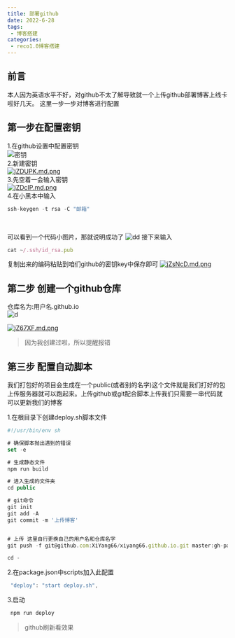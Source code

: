 ```yaml
---
title: 部署github
date: 2022-6-28
tags:
 - 博客搭建
categories: 
 - reco1.0博客搭建
---
```


## 前言
本人因为英语水平不好，对github不太了解导致就一个上传github部署博客上线卡啦好几天。
这里一步一步对博客进行配置

## 第一步在配置密钥
1.在github设置中配置密钥<br>
![密钥](https://s1.ax1x.com/2022/06/28/jZDkuj.png)<br>
2.新建密钥<br>
[![jZDUPK.md.png](https://s1.ax1x.com/2022/06/28/jZDUPK.md.png)](https://imgtu.com/i/jZDUPK)<br>
3.先空着一会输入密钥<br>
[![jZDcIP.md.png](https://s1.ax1x.com/2022/06/28/jZDcIP.md.png)](https://imgtu.com/i/jZDcIP)<br>
4.在小黑本中输入<br>
``` javascript
ssh-keygen -t rsa -C "邮箱" 
```
</br>

可以看到一个代码小图片，那就说明成功了
![dd](https://s1.ax1x.com/2022/06/28/jZsVhV.png)
接下来输入
``` javascript
cat ~/.ssh/id_rsa.pub
```

复制出来的编码粘贴到咱们github的密钥key中保存即可
[![jZsNcD.md.png](https://s1.ax1x.com/2022/06/28/jZsNcD.md.png)](https://imgtu.com/i/jZsNcD)



## 第二步 创建一个github仓库
仓库名为:用户名.github.io<br>
![d](https://s1.ax1x.com/2022/06/28/jZ6VQU.png)<br>

[![jZ67XF.md.png](https://s1.ax1x.com/2022/06/28/jZ67XF.md.png)](https://imgtu.com/i/jZ67XF)<br>
>因为我创建过啦，所以提醒报错

## 第三步 配置自动脚本
我们打包好的项目会生成在一个public(或者别的名字)这个文件就是我们打好的包上传服务器就可以跑起来。上传github或git配合脚本上传我们只需要一串代码就可以更新我们的博客

1.在根目录下创建deploy.sh脚本文件
``` javascript
#!/usr/bin/env sh

# 确保脚本抛出遇到的错误
set -e

# 生成静态文件
npm run build

# 进入生成的文件夹
cd public

# git命令
git init
git add -A
git commit -m '上传博客'


# 上传 这里自行更换自己的用户名和仓库名字
git push -f git@github.com:XiYang66/xiyang66.github.io.git master:gh-pages

cd -
```
2.在package.json中scripts加入此配置
``` javascript
 "deploy": "start deploy.sh",
```
3.启动

``` javascript
 npm run deploy
```


> github刷新看效果
